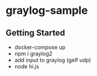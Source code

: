 # graylog-sample
## Getting Started
* docker-compose up
* npm i graylog2
* add input to graylog (gelf udp)
* node hi.js